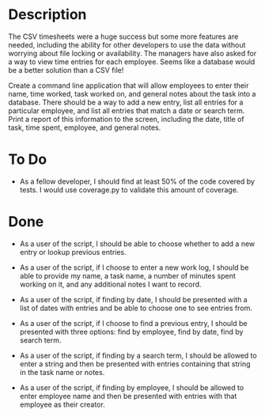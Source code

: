 Description
===========

The CSV timesheets were a huge success but some more features are 
needed, including the ability for other developers to use the data 
without worrying about file locking or availability. The managers have 
also asked for a way to view time entries for each employee. Seems like 
a database would be a better solution than a CSV file!

Create a command line application that will allow employees to enter 
their name, time worked, task worked on, and general notes about the 
task into a database. There should be a way to add a new entry, list all 
entries for a particular employee, and list all entries that match a 
date or search term. Print a report of this information to the screen, 
including the date, title of task, time spent, employee, and general 
notes.

To Do
=====


* As a fellow developer, I should find at least 50% of the code covered 
by tests. I would use coverage.py to validate this amount of coverage.

Done
====

* As a user of the script, I should be able to choose whether to add a 
new entry or lookup previous entries.

* As a user of the script, if I choose to enter a new work log, I should 
be able to provide my name, a task name, a number of minutes spent 
working on it, and any additional notes I want to record.

* As a user of the script, if finding by date, I should be presented 
with a list of dates with entries and be able to choose one to see 
entries from.

* As a user of the script, if I choose to find a previous entry, I 
should be presented with three options: find by employee, 
find by date, find by search term.

* As a user of the script, if finding by a search term, I should be 
allowed to enter a string and then be presented with entries containing 
that string in the task name or notes.

* As a user of the script, if finding by employee, I should be allowed 
to enter employee name and then be presented with entries with that 
employee as their creator.

